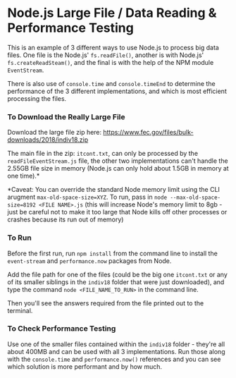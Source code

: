 # Node.js Large File / Data Reading & Performance Testing

This is an example of 3 different ways to use Node.js to process big data files. One file is the Node.js' `fs.readFile()`, another is with Node.js' `fs.createReadSteam()`, and the final is with the help of the NPM module `EventStream`.

There is also use of `console.time` and `console.timeEnd` to determine the performance of the 3 different implementations, and which is most efficient processing the files.

### To Download the Really Large File
Download the large file zip here: https://www.fec.gov/files/bulk-downloads/2018/indiv18.zip

The main file in the zip: `itcont.txt`, can only be processed by the `readFileEventStream.js` file, the other two implementations can't handle the 2.55GB file size in memory (Node.js can only hold about 1.5GB in memory at one time).*

*Caveat: You can override the standard Node memory limit using the CLI arugment `max-old-space-size=XYZ`. To run, pass in `node --max-old-space-size=8192 <FILE NAME>.js` (this will increase Node's memory limit to 8gb - just be careful not to make it too large that Node kills off other processes or crashes because its run out of memory)

### To Run
Before the first run, run `npm install` from the command line to install the `event-stream` and `performance.now` packages from Node.

Add the file path for one of the files (could be the big one `itcont.txt` or any of its smaller siblings in the `indiv18` folder that were just downloaded), and type the command `node <FILE_NAME_TO_RUN>` in the command line.

Then you'll see the answers required from the file printed out to the terminal.

### To Check Performance Testing
Use one of the smaller files contained within the `indiv18` folder - they're all about 400MB and can be used with all 3 implementations. Run those along with the `console.time` and `performance.now()` references and you can see which solution is more performant and by how much.



